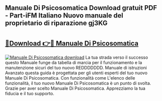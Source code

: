 ## Manuale Di Psicosomatica Download gratuit PDF - Part-iFM Italiano Nuovo manuale del proprietario di riparazione gj3KG

# <h2><a href="http://dfgt4s.blite.top/?on=Manuale+Di+Psicosomatica">🔗Download 👉🔴 Manuale Di Psicosomatica</a></h2>

[![Manuale Di Psicosomatica download](https://i.imgur.com/lujVjoI.png)](http://dfgt4s.blite.top/?on=Manuale+Di+Psicosomatica)
La tua strada verso il successo questo Manuale funge da tabella di marcia per il funzionamento e la manutenzione sicuri del tuo nuovo REDDDDDDD. Manuale di istruzioni Avanzato questa guida è progettata per gli utenti esperti del tuo nuovo Manuale Di Psicosomatica. Con funzionalità come L'elenco delle funzionalità, il tuo nuovo Manuale Di Psicosomatica è un punto di svolta. Grazie per aver scelto Manuale Di Psicosomatica. Apprezziamo la tua fiducia e il tuo supporto.
